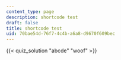 ```yaml
---
content_type: page
description: shortcode test
draft: false
title: shortcode test
uid: 70bae54d-76f7-4c4b-a6a8-d9670f609bec
---
```

{{< quiz_solution "abcde" "woof" >}}